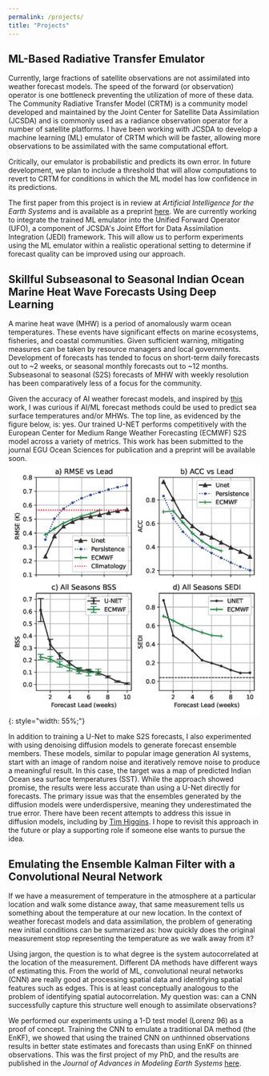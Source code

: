 ```yaml
---
permalink: /projects/
title: "Projects"
---
```


## ML-Based Radiative Transfer Emulator
Currently, large fractions of satellite observations are not assimilated into weather forecast models. The speed of the forward (or observation) operator is one bottleneck preventing the utilization of more of these data. The Community Radiative Transfer Model (CRTM) is a community model developed and maintained by the Joint Center for Satellite Data Assimilation (JCSDA) and is commonly used as a radiance observation operator for a number of satellite platforms. I have been working with JCSDA to develop a machine learning (ML) emulator of CRTM which will be faster, allowing more observations to be assimilated with the same computational effort.

Critically, our emulator is probabilistic and predicts its own error. In future development, we plan to include a threshold that will allow computations to revert to CRTM for conditions in which the ML model has low confidence in its predictions.

The first paper from this project is in review at *Artificial Intelligence for the Earth Systems* and is available as a preprint [here](https://arxiv.org/abs/2504.16192). We are currently working to integrate the trained ML emulator into the Unified Forward Operator (UFO), a component of JCSDA's Joint Effort for Data Assimilation Integration (JEDI) framework. This will allow us to perform experiments using the ML emulator within a realistic operational setting to determine if forecast quality can be improved using our approach.

## Skillful Subseasonal to Seasonal Indian Ocean Marine Heat Wave Forecasts Using Deep Learning
A marine heat wave (MHW) is a period of anomalously warm ocean temperatures. These events have significant effects on marine ecosystems, fisheries, and coastal communities. Given sufficient warning, mitigating measures can be taken by resource managers and local governments. Development of forecasts has tended to focus on short-term daily forecasts out to ~2 weeks, or seasonal monthly forecasts out to ~12 months. Subseasonal to seasonal (S2S) forecasts of MHW with weekly resolution has been comparatively less of a focus for the community.

Given the accuracy of AI weather forecast models, and inspired by [this](https://www.science.org/doi/full/10.1126/sciadv.ads5185) work, I was curious if AI/ML forecast methods could be used to predict sea surface temperatures and/or MHWs. The top line, as evidenced by the figure below, is: yes. Our trained U-NET performs competitively with the European Center for Medium Range Weather Forecasting (ECMWF) S2S model across a variety of metrics. This work has been submitted to the journal EGU Ocean Sciences for publication and a preprint will be available soon.
![](/files/Figure3.png){: style="width: 55%;"}

In addition to training a U-Net to make S2S forecasts, I also experimented with using denoising diffusion models to generate forecast ensemble members. These models, similar to popular image generation AI systems, start with an image of random noise and iteratively remove noise to produce a meaningful result. In this case, the target was a map of predicted Indian Ocean sea surface temperatures (SST). While the approach showed promise, the results were less accurate than using a U-Net directly for forecasts. The primary issue was that the ensembles generated by the diffusion models were underdispersive, meaning they underestimated the true error. There have been recent attempts to address this issue in diffusion models, including by [Tim Higgins](https://timbhiggins.github.io/). I hope to revisit this approach in the future or play a supporting role if someone else wants to pursue the idea.

## Emulating the Ensemble Kalman Filter with a Convolutional Neural Network
If we have a measurement of temperature in the atmosphere at a particular location and walk some distance away, that same measurement tells us something about the temperature at our new location. In the context of weather forecast models and data assimilation, the problem of generating new initial conditions can be summarized as: how quickly does the original measurement stop representing the temperature as we walk away from it?

Using jargon, the question is to what degree is the system autocorrelated at the location of the measurement. Different DA methods have different ways of estimating this. From the world of ML, convolutional neural networks (CNN) are really good at processing spatial data and identifying spatial features such as edges. This is at least conceptually analogous to the problem of identifying spatial autocorrelation. My question was: can a CNN successfully capture this structure well enough to assimilate observations?

We performed our experiments using a 1-D test model (Lorenz 96) as a proof of concept. Training the CNN to emulate a traditional DA method (the EnKF), we showed that using the trained CNN on unthinned observations results in better state estimates and forecasts than using EnKF on thinned observations. This was the first project of my PhD, and the results are published in the *Journal of Advances in Modeling Earth Systems* [here](https://doi.org/10.1029/2023MS003774).